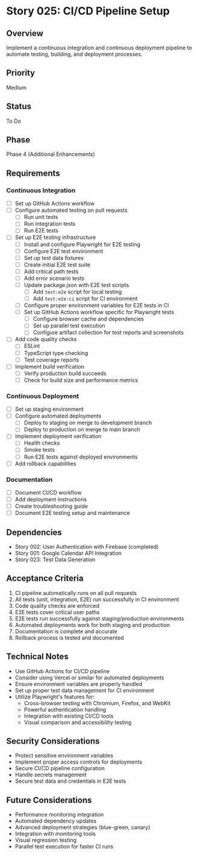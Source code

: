 # Story 025: CI/CD Pipeline Setup

## Overview
Implement a continuous integration and continuous deployment pipeline to automate testing, building, and deployment processes.

## Priority
Medium

## Status
To Do

## Phase
Phase 4 (Additional Enhancements)

## Requirements

### Continuous Integration
- [ ] Set up GitHub Actions workflow
- [ ] Configure automated testing on pull requests
  - [ ] Run unit tests
  - [ ] Run integration tests
  - [ ] Run E2E tests
- [ ] Set up E2E testing infrastructure
  - [ ] Install and configure Playwright for E2E testing
  - [ ] Configure E2E test environment
  - [ ] Set up test data fixtures
  - [ ] Create initial E2E test suite
  - [ ] Add critical path tests
  - [ ] Add error scenario tests
  - [ ] Update package.json with E2E test scripts
    - [ ] Add `test:e2e` script for local testing
    - [ ] Add `test:e2e:ci` script for CI environment
  - [ ] Configure proper environment variables for E2E tests in CI
  - [ ] Set up GitHub Actions workflow specific for Playwright tests
    - [ ] Configure browser cache and dependencies
    - [ ] Set up parallel test execution
    - [ ] Configure artifact collection for test reports and screenshots
- [ ] Add code quality checks
  - [ ] ESLint
  - [ ] TypeScript type checking
  - [ ] Test coverage reports
- [ ] Implement build verification
  - [ ] Verify production build succeeds
  - [ ] Check for build size and performance metrics

### Continuous Deployment
- [ ] Set up staging environment
- [ ] Configure automated deployments
  - [ ] Deploy to staging on merge to development branch
  - [ ] Deploy to production on merge to main branch
- [ ] Implement deployment verification
  - [ ] Health checks
  - [ ] Smoke tests
  - [ ] Run E2E tests against deployed environments
- [ ] Add rollback capabilities

### Documentation
- [ ] Document CI/CD workflow
- [ ] Add deployment instructions
- [ ] Create troubleshooting guide
- [ ] Document E2E testing setup and maintenance

## Dependencies
- Story 002: User Authentication with Firebase (completed)
- Story 001: Google Calendar API Integration
- Story 023: Test Data Generation

## Acceptance Criteria
1. CI pipeline automatically runs on all pull requests
2. All tests (unit, integration, E2E) run successfully in CI environment
3. Code quality checks are enforced
4. E2E tests cover critical user paths
5. E2E tests run successfully against staging/production environments
6. Automated deployments work for both staging and production
7. Documentation is complete and accurate
8. Rollback process is tested and documented

## Technical Notes
- Use GitHub Actions for CI/CD pipeline
- Consider using Vercel or similar for automated deployments
- Ensure environment variables are properly handled
- Set up proper test data management for CI environment
- Utilize Playwright's features for:
  - Cross-browser testing with Chromium, Firefox, and WebKit
  - Powerful authentication handling
  - Integration with existing CI/CD tools
  - Visual comparison and accessibility testing

## Security Considerations
- Protect sensitive environment variables
- Implement proper access controls for deployments
- Secure CI/CD pipeline configuration
- Handle secrets management
- Secure test data and credentials in E2E tests

## Future Considerations
- Performance monitoring integration
- Automated dependency updates
- Advanced deployment strategies (blue-green, canary)
- Integration with monitoring tools
- Visual regression testing
- Parallel test execution for faster CI runs 